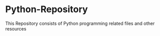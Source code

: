 # Python-Repository
This Repository consists of Python programming related files and other resources
